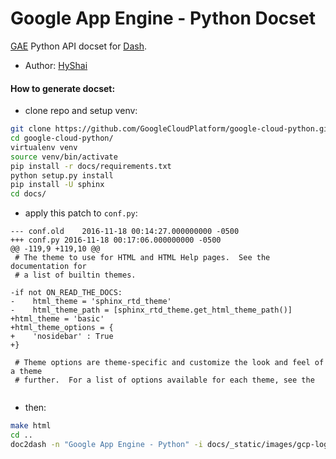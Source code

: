Google App Engine - Python Docset
=======================

[GAE](https://github.com/GoogleCloudPlatform/google-cloud-python) Python API docset for [Dash](http://kapeli.com/dash).

 * Author: [HyShai](//github.com/hyshai) 
 
#### How to generate docset:

- clone repo and setup venv:

```sh
git clone https://github.com/GoogleCloudPlatform/google-cloud-python.git
cd google-cloud-python/
virtualenv venv
source venv/bin/activate
pip install -r docs/requirements.txt
python setup.py install
pip install -U sphinx
cd docs/
```

- apply this patch to `conf.py`: 
```
--- conf.old	2016-11-18 00:14:27.000000000 -0500
+++ conf.py	2016-11-18 00:17:06.000000000 -0500
@@ -119,9 +119,10 @@
 # The theme to use for HTML and HTML Help pages.  See the documentation for
 # a list of builtin themes.
 
-if not ON_READ_THE_DOCS:
-    html_theme = 'sphinx_rtd_theme'
-    html_theme_path = [sphinx_rtd_theme.get_html_theme_path()]
+html_theme = 'basic'
+html_theme_options = {
+    'nosidebar' : True
+}
 
 # Theme options are theme-specific and customize the look and feel of a theme
 # further.  For a list of options available for each theme, see the
 
```

- then:
```sh
make html
cd ..
doc2dash -n "Google App Engine - Python" -i docs/_static/images/gcp-logo-32x32.png -j -u https://googlecloudplatform.github.io/google-cloud-python/stable/ -f docs/_build/html/
```
